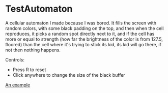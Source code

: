 # TestAutomaton

A cellular automaton I made because I was bored. It fills the screen with random colors, with some black padding on the top, and then when the cell reproduces, it picks a random spot directly next to it, and if the cell has more or equal to strength (how far the brightness of the color is from 127.5, floored) than the cell where it's trying to stick its kid, its kid will go there, if not then nothing happens.

Controls:
- Press R to reset
- Click anywhere to change the size of the black buffer

[An example](http://i.imgur.com/MaoMV0D.gifv)
